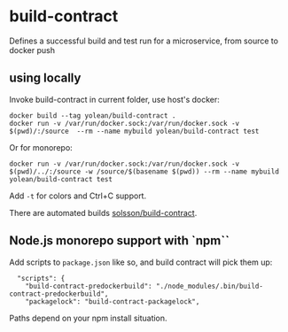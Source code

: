# build-contract
Defines a successful build and test run for a microservice, from source to docker push

## using locally

Invoke build-contract in current folder, use host's docker:
```
docker build --tag yolean/build-contract .
docker run -v /var/run/docker.sock:/var/run/docker.sock -v $(pwd)/:/source  --rm --name mybuild yolean/build-contract test
```

Or for monorepo:
```
docker run -v /var/run/docker.sock:/var/run/docker.sock -v $(pwd)/../:/source -w /source/$(basename $(pwd)) --rm --name mybuild yolean/build-contract test
```

Add `-t` for colors and Ctrl+C support.

There are automated builds [solsson/build-contract](https://hub.docker.com/r/solsson/build-contract).

## Node.js monorepo support with `npm``

Add scripts to `package.json` like so, and build contract will pick them up:

```
  "scripts": {
    "build-contract-predockerbuild": "./node_modules/.bin/build-contract-predockerbuild",
    "packagelock": "build-contract-packagelock",
```

Paths depend on your npm install situation.
